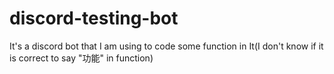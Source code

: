 # discord-testing-bot
It's a discord bot that I am using to code some function in It(I don't know if it is correct to say "功能" in function)
